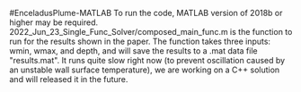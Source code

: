 #EnceladusPlume-MATLAB
To run the code, MATLAB version of 2018b or higher may be required.
2022_Jun_23_Single_Func_Solver/composed_main_func.m is the function to run for the results shown
in the paper. The function takes three inputs: wmin, wmax, and depth, and will save the
results to a .mat data file "results.mat".
It runs quite slow right now (to prevent oscillation caused by an unstable wall surface
temperature), we are working on a C++ solution and will released it in the future.

